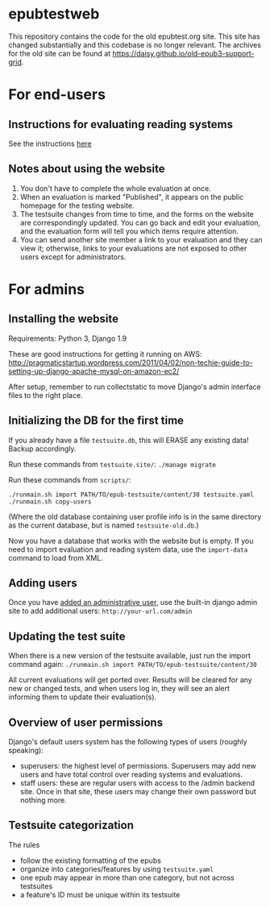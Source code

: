 epubtestweb
========

This repository contains the code for the old epubtest.org site. This site has changed substantially and this codebase is no longer relevant. The archives for the old site can be found at https://daisy.github.io/old-epub3-support-grid.


For end-users
==============

Instructions for evaluating reading systems
------------------------------------

See the instructions [here](http://epubtest.org/testsuite/)

Notes about using the website
-----------------------------

1. You don't have to complete the whole evaluation at once.
2. When an evaluation is marked "Published", it appears on the public homepage for the testing website.
3. The testsuite changes from time to time, and the forms on the website are correspondingly updated. You can go back and edit your evaluation, and the evaluation form will tell you which items require attention.
4. You can send another site member a link to your evaluation and they can view it; otherwise, links to your evaluations are not exposed to other users except for administrators.


For admins
==========

Installing the website
----------------
Requirements: Python 3, Django 1.9

These are good instructions for getting it running on AWS:
http://pragmaticstartup.wordpress.com/2011/04/02/non-techie-guide-to-setting-up-django-apache-mysql-on-amazon-ec2/

After setup, remember to run collectstatic to move Django's admin interface files to the right place.


Initializing the DB for the first time
---------------------------------
If you already have a file `testsuite.db`, this will ERASE any existing data! Backup accordingly.

Run these commands from `testsuite.site/`:
`./manage migrate`

Run these commands from `scripts/`:

`./runmain.sh import PATH/TO/epub-testsuite/content/30 testsuite.yaml`
`./runmain.sh copy-users`

(Where the old database containing user profile info is in the same directory as the current database, but is named `testsuite-old.db`.)

Now you have a database that works with the website but is empty. If you need to import evaluation and reading system data, use the `import-data` command to load from XML.

Adding users
------------
Once you have [added an administrative user](https://docs.djangoproject.com/en/dev/ref/django-admin/#createsuperuser), use the built-in django admin site to add additional users:
`http://your-url.com/admin`


Updating the test suite
---------------
When there is a new version of the testsuite available, just run the import command again:
`./runmain.sh import PATH/TO/epub-testsuite/content/30`

All current evaluations will get ported over. Results will be cleared for any new or changed tests, and when users log in, they will see an alert informing them to update their evaluation(s).

Overview of user permissions
-------------
Django's default users system has the following types of users (roughly speaking):

* superusers: the highest level of permissions. Superusers may add new users and have total control over reading systems and evaluations.
* staff users: these are regular users with access to the /admin backend site. Once in that site, these users may change their own password but  nothing more.

Testsuite categorization
-------------
The rules
* follow the existing formatting of the epubs
* organize into categories/features by using `testsuite.yaml`
* one epub may appear in more than one category, but not across testsuites
* a feature's ID must be unique within its testsuite



